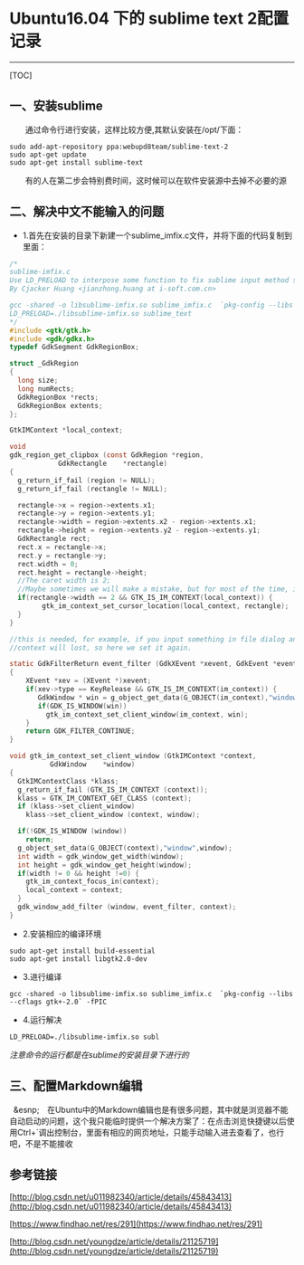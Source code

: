 # Ubuntu16.04 下的 sublime text 2配置记录
***
[TOC]

## 一、安装sublime
&ensp;&ensp;&ensp;&ensp;通过命令行进行安装，这样比较方便,其默认安装在/opt/下面：

```
sudo add-apt-repository ppa:webupd8team/sublime-text-2
sudo apt-get update
sudo apt-get install sublime-text
```

&ensp;&ensp;&ensp;&ensp;有的人在第二步会特别费时间，这时候可以在软件安装源中去掉不必要的源

## 二、解决中文不能输入的问题
- 1.首先在安装的目录下新建一个sublime_imfix.c文件，并将下面的代码复制到里面：

```c
/*
sublime-imfix.c
Use LD_PRELOAD to interpose some function to fix sublime input method support for linux.
By Cjacker Huang <jianzhong.huang at i-soft.com.cn>

gcc -shared -o libsublime-imfix.so sublime_imfix.c  `pkg-config --libs --cflags gtk+-2.0` -fPIC
LD_PRELOAD=./libsublime-imfix.so sublime_text
*/
#include <gtk/gtk.h>
#include <gdk/gdkx.h>
typedef GdkSegment GdkRegionBox;

struct _GdkRegion
{
  long size;
  long numRects;
  GdkRegionBox *rects;
  GdkRegionBox extents;
};

GtkIMContext *local_context;

void
gdk_region_get_clipbox (const GdkRegion *region,
            GdkRectangle    *rectangle)
{
  g_return_if_fail (region != NULL);
  g_return_if_fail (rectangle != NULL);

  rectangle->x = region->extents.x1;
  rectangle->y = region->extents.y1;
  rectangle->width = region->extents.x2 - region->extents.x1;
  rectangle->height = region->extents.y2 - region->extents.y1;
  GdkRectangle rect;
  rect.x = rectangle->x;
  rect.y = rectangle->y;
  rect.width = 0;
  rect.height = rectangle->height; 
  //The caret width is 2; 
  //Maybe sometimes we will make a mistake, but for most of the time, it should be the caret.
  if(rectangle->width == 2 && GTK_IS_IM_CONTEXT(local_context)) {
        gtk_im_context_set_cursor_location(local_context, rectangle);
  }
}

//this is needed, for example, if you input something in file dialog and return back the edit area
//context will lost, so here we set it again.

static GdkFilterReturn event_filter (GdkXEvent *xevent, GdkEvent *event, gpointer im_context)
{
    XEvent *xev = (XEvent *)xevent;
    if(xev->type == KeyRelease && GTK_IS_IM_CONTEXT(im_context)) {
       GdkWindow * win = g_object_get_data(G_OBJECT(im_context),"window");
       if(GDK_IS_WINDOW(win))
         gtk_im_context_set_client_window(im_context, win);
    }
    return GDK_FILTER_CONTINUE;
}

void gtk_im_context_set_client_window (GtkIMContext *context,
          GdkWindow    *window)
{
  GtkIMContextClass *klass;
  g_return_if_fail (GTK_IS_IM_CONTEXT (context));
  klass = GTK_IM_CONTEXT_GET_CLASS (context);
  if (klass->set_client_window)
    klass->set_client_window (context, window);

  if(!GDK_IS_WINDOW (window))
    return;
  g_object_set_data(G_OBJECT(context),"window",window);
  int width = gdk_window_get_width(window);
  int height = gdk_window_get_height(window);
  if(width != 0 && height !=0) {
    gtk_im_context_focus_in(context);
    local_context = context;
  }
  gdk_window_add_filter (window, event_filter, context); 
}
```

- 2.安装相应的编译环境

```
sudo apt-get install build-essential
sudo apt-get install libgtk2.0-dev
```

- 3.进行编译

```
gcc -shared -o libsublime-imfix.so sublime_imfix.c  `pkg-config --libs --cflags gtk+-2.0` -fPIC
```

- 4.运行解决

```
LD_PRELOAD=./libsublime-imfix.so subl
```

*注意命令的运行都是在sublime的安装目录下进行的*

## 三、配置Markdown编辑
&ensp;&esnp;&ensp;&ensp;在Ubuntu中的Markdown编辑也是有很多问题，其中就是浏览器不能自动启动的问题，这个我只能临时提供一个解决方案了：在点击浏览快捷键以后使用Ctrl+`调出控制台，里面有相应的网页地址，只能手动输入进去查看了，也行吧，不是不能接收

## 参考链接
[http://blog.csdn.net/u011982340/article/details/45843413](http://blog.csdn.net/u011982340/article/details/45843413)

[https://www.findhao.net/res/291](https://www.findhao.net/res/291)

[http://blog.csdn.net/youngdze/article/details/21125719](http://blog.csdn.net/youngdze/article/details/21125719)
